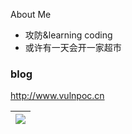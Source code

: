 About Me
- 攻防&learning coding
- 或许有一天会开一家超市
### blog
http://www.vulnpoc.cn

|<a href="https://github.com/b4nbird/github-readme-stats"><img align="center" src="https://github-readme-stats.vercel.app/api/top-langs/?username=b4nbird&layout=compact&theme=buefy&hide_border=true" /></a> |
| ------------- |
